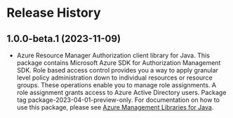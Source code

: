 # Release History

## 1.0.0-beta.1 (2023-11-09)

- Azure Resource Manager Authorization client library for Java. This package contains Microsoft Azure SDK for Authorization Management SDK. Role based access control provides you a way to apply granular level policy administration down to individual resources or resource groups. These operations enable you to manage role assignments. A role assignment grants access to Azure Active Directory users. Package tag package-2023-04-01-preview-only. For documentation on how to use this package, please see [Azure Management Libraries for Java](https://aka.ms/azsdk/java/mgmt).
